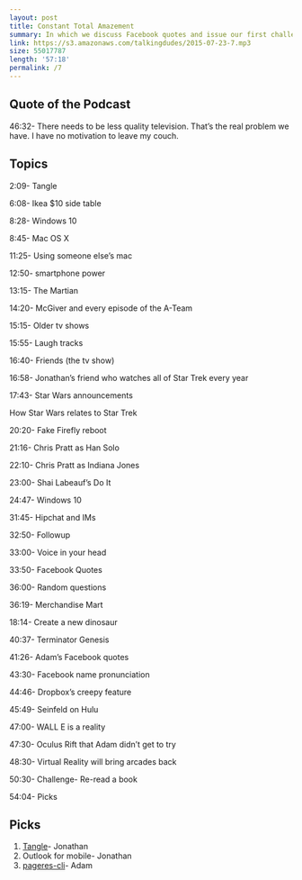 ```yaml
---
layout: post
title: Constant Total Amazement
summary: In which we discuss Facebook quotes and issue our first challenge
link: https://s3.amazonaws.com/talkingdudes/2015-07-23-7.mp3
size: 55017787
length: '57:18'
permalink: /7
---
```


## Quote of the Podcast

46:32- There needs to be less quality television. That’s the real problem we have. I have no motivation to leave my couch.

## Topics

2:09- Tangle

6:08- Ikea $10 side table

8:28- Windows 10

8:45- Mac OS X

11:25- Using someone else’s mac

12:50- smartphone power

13:15- The Martian

14:20- McGiver and every episode of the A-Team

15:15- Older tv shows

15:55- Laugh tracks

16:40- Friends (the tv show)

16:58- Jonathan’s friend who watches all of Star Trek every year

17:43- Star Wars announcements

How Star Wars relates to Star Trek

20:20- Fake Firefly reboot

21:16- Chris Pratt as Han Solo

22:10- Chris Pratt as Indiana Jones

23:00- Shai Labeauf’s Do It

24:47- Windows 10

31:45- Hipchat and IMs

32:50- Followup

33:00- Voice in your head

33:50- Facebook Quotes

36:00- Random questions

36:19- Merchandise Mart

18:14- Create a new dinosaur

40:37- Terminator Genesis

41:26- Adam’s Facebook quotes

43:30- Facebook name pronunciation

44:46- Dropbox’s creepy feature

45:49- Seinfeld on Hulu

47:00- WALL E is a reality

47:30- Oculus Rift that Adam didn’t get to try

48:30- Virtual Reality will bring arcades back

50:30- Challenge- Re-read a book

54:04- Picks

## Picks

1. [Tangle](http://amzn.to/1gRy91M)- Jonathan
1. Outlook for mobile- Jonathan
1. [pageres-cli](https://github.com/sindresorhus/pageres-cli)- Adam
